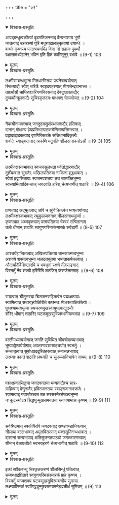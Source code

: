 +++
title = "०९"

+++

<details open><summary>विश्वास-प्रस्तुतिः</summary>

आपद्बन्धुत्वकीर्त्या दृढमतिजननाद् दैत्यनाशाय भूमौ  
जातत्वाद् उत्तरस्यां पुरि मधुरपदालङ्कृतायां दयाब्धेः ।  
बन्धोः कृष्णस्य पादाश्रयणमिह विना नो सहायः पुमर्थो  
रक्षासामर्थ्यहानेर् भविन इति हितं कारिसूनुर् बभाषे ॥ (9-1) 103
</details>

<details><summary>मूलम्</summary>

आपद्बन्धुत्वकीर्त्या दृढमतिजननाद् दैत्यनाशाय भूमौ  
जातत्वाद् उत्तरस्यां पुरि मधुरपदालङ्कृतायां दयाब्धेः ।  
बन्धोः कृष्णस्य पादाश्रयणमिह विना नो सहायः पुमर्थो  
रक्षासामर्थ्यहानेर् भविन इति हितं कारिसूनुर् बभाषे ॥ (9-1) 103
</details>



<details open><summary>विश्वास-प्रस्तुतिः</summary>

लक्ष्मीसम्बन्धभूम्ना मितधरणितया पद्मनेत्रत्वयोगात्  
स्थित्याद्यैः स्वैश् चरित्रैः स्वहृदपहरणात् श्रीगजेन्द्रावनाच्च ।  
तार्क्ष्यांसौ चाधिरुह्यारिगणनिरसनाद् देवदुष्प्रापताद्यैर्  
दुष्कर्मोन्मूलनाद्यैः सुचिरकृतदयः माधवश् चेत्यवोचत् ॥ (9-2) 104
</details>

<details><summary>मूलम्</summary>

लक्ष्मीसम्बन्धभूम्ना मितधरणितया पद्मनेत्रत्वयोगात्  
स्थित्याद्यैः स्वैश् चरित्रैः स्वहृदपहरणात् श्रीगजेन्द्रावनाच्च ।  
तार्क्ष्यांसौ चाधिरुह्यारिगणनिरसनाद् देवदुष्प्रापताद्यैर्  
दुष्कर्मोन्मूलनाद्यैः सुचिरकृतदयः माधवश् चेत्यवोचत् ॥ (9-2) 104
</details>



<details open><summary>विश्वास-प्रस्तुतिः</summary>

नैकश्रीनामवत्त्वाज् जगदुदयसुसंस्थापनाद्यैर् हरित्वाद्  
दानान् मोक्षस्य हेयप्रतिभटघटकश्रेणिसम्पत्तिमत्त्वात् ।  
प्रह्लादाह्लादकत्वाद् वृषगिरिकटके सन्निधानादिकृत्यैः  
शर्वादेः स्वाङ्गदानाद् अकथि यदुपतिः शीलरत्नाकरोऽसौ ॥ (9-3) 105
</details>

<details><summary>मूलम्</summary>

नैकश्रीनामवत्त्वाज् जगदुदयसुसंस्थापनाद्यैर् हरित्वाद्  
दानान् मोक्षस्य हेयप्रतिभटघटकश्रेणिसम्पत्तिमत्त्वात् ।  
प्रह्लादाह्लादकत्वाद् वृषगिरिकटके सन्निधानादिकृत्यैः  
शर्वादेः स्वाङ्गदानाद् अकथि यदुपतिः शीलरत्नाकरोऽसौ ॥ (9-3) 105
</details>



<details open><summary>विश्वास-प्रस्तुतिः</summary>

लक्ष्मीवक्षस्कभावात् स्वजनसुलभता पर्वतोद्धारणाद्यैर्  
दुर्ज्ञेयत्वात् सुरादेर् अखिलपतितया नाकिनां वृद्धभावात् ।  
स्वेषां हृद्वासितायाः स्वजनवशतया तत्र चासक्तिभूम्ना  
स्वस्वामित्वादिबन्धाज् जगदवति हरिश् चेत्यभाणीत् शठारिः ॥ (9-4) 106
</details>

<details><summary>मूलम्</summary>

लक्ष्मीवक्षस्कभावात् स्वजनसुलभता पर्वतोद्धारणाद्यैर्  
दुर्ज्ञेयत्वात् सुरादेर् अखिलपतितया नाकिनां वृद्धभावात् ।  
स्वेषां हृद्वासितायाः स्वजनवशतया तत्र चासक्तिभूम्ना  
स्वस्वामित्वादिबन्धाज् जगदवति हरिश् चेत्यभाणीत् शठारिः ॥ (9-4) 106
</details>



<details open><summary>विश्वास-प्रस्तुतिः</summary>

प्राणत्वाद् अद्भुतत्वाद् अपि च सुविधितत्वेन भव्यत्वयोगाद्  
लक्ष्मीवक्षस्कभावाद् रघुकुलजननान् नीलरत्नाभमूर्त्या ।  
कृष्णत्वाद् अब्जदृक्त्वात् परमपतितया चेश्वरं संश्रितानाम्  
ऊचे धीमान् शठारिः स्वगुणगरिमसंस्मारकं सर्वदर्शी ॥ (9-5) 107
</details>

<details><summary>मूलम्</summary>

प्राणत्वाद् अद्भुतत्वाद् अपि च सुविधितत्वेन भव्यत्वयोगाद्  
लक्ष्मीवक्षस्कभावाद् रघुकुलजननान् नीलरत्नाभमूर्त्या ।  
कृष्णत्वाद् अब्जदृक्त्वात् परमपतितया चेश्वरं संश्रितानाम्  
ऊचे धीमान् शठारिः स्वगुणगरिमसंस्मारकं सर्वदर्शी ॥ (9-5) 107
</details>



<details open><summary>विश्वास-प्रस्तुतिः</summary>

आश्चर्येहान्वितत्वाद् अखिलपतितया चान्तरात्मत्वभूम्ना  
अशक्ये शक्तत्वभूम्ना जलदतनुतया भव्यताकर्षकत्वात् ।  
औदार्यादेर्विशिष्टादपि च भवभृतां रक्षणे तीव्रसङ्गाद्  
विस्मर्तुं नैव शक्यो हरिरिति शठजित् कंसजेतारमाह ॥ (9-6) 108
</details>

<details><summary>मूलम्</summary>

आश्चर्येहान्वितत्वाद् अखिलपतितया चान्तरात्मत्वभूम्ना  
अशक्ये शक्तत्वभूम्ना जलदतनुतया भव्यताकर्षकत्वात् ।  
औदार्यादेर्विशिष्टादपि च भवभृतां रक्षणे तीव्रसङ्गाद्  
विस्मर्तुं नैव शक्यो हरिरिति शठजित् कंसजेतारमाह ॥ (9-6) 108
</details>



<details open><summary>विश्वास-प्रस्तुतिः</summary>

रम्यत्वात् श्रीतुलस्या श्रितजनसहितत्वेन पद्माक्षतायाः  
स्वामित्वात् सत्परञ्ज्योतिरिति कथनतः श्रीधरत्वातिकीर्त्या ।  
पुष्पश्यामत्वभूम्ना रथचरणमुखस्वायुधत्वाद्युदन्तैः  
शौरेर् धीमान् शठारिर् घटकमुखसुविस्रम्भणीयत्वमाह ॥ (9-7) 109
</details>

<details><summary>मूलम्</summary>

रम्यत्वात् श्रीतुलस्या श्रितजनसहितत्वेन पद्माक्षतायाः  
स्वामित्वात् सत्परञ्ज्योतिरिति कथनतः श्रीधरत्वातिकीर्त्या ।  
पुष्पश्यामत्वभूम्ना रथचरणमुखस्वायुधत्वाद्युदन्तैः  
शौरेर् धीमान् शठारिर् घटकमुखसुविस्रम्भणीयत्वमाह ॥ (9-7) 109
</details>



<details open><summary>विश्वास-प्रस्तुतिः</summary>

वल्लीमध्यत्वयोगाज् जगति सुविधित श्रीवचोवाच्यभावाद्  
भूम्याद्यैश्वर्ययोगाद् अवतरणदशासाहचर्यात् स्वभर्तुः ।  
सन्धातृत्वात् सुबोधप्रददुरितहरत्वात् समासन्नभावाद्  
लक्ष्म्याः कान्तं शठारिः प्रथयति च सुमज्जानिभावेन नाथम् ॥ (9-8) 110
</details>

<details><summary>मूलम्</summary>

वल्लीमध्यत्वयोगाज् जगति सुविधित श्रीवचोवाच्यभावाद्  
भूम्याद्यैश्वर्ययोगाद् अवतरणदशासाहचर्यात् स्वभर्तुः ।  
सन्धातृत्वात् सुबोधप्रददुरितहरत्वात् समासन्नभावाद्  
लक्ष्म्याः कान्तं शठारिः प्रथयति च सुमज्जानिभावेन नाथम् ॥ (9-8) 110
</details>



<details open><summary>विश्वास-प्रस्तुतिः</summary>

पद्माक्षत्वप्रसिद्ध्या जगदवनतया भव्यताद्यैश्च सार-  
ग्राहित्वाद् वेणुनादैर् हृषितजनतया स्वाङ्गदानादजादेः ।  
श्यामत्वाद् गव्यचोरत्वत उत सरसस्मेरचेष्टत्वभूम्ना  
नः कूटस्थोऽत्र सिद्ध्युन्मुखसमयतया ख्यापयामास कृष्णम् ॥ (9-9) 111
</details>

<details><summary>मूलम्</summary>

पद्माक्षत्वप्रसिद्ध्या जगदवनतया भव्यताद्यैश्च सार-  
ग्राहित्वाद् वेणुनादैर् हृषितजनतया स्वाङ्गदानादजादेः ।  
श्यामत्वाद् गव्यचोरत्वत उत सरसस्मेरचेष्टत्वभूम्ना  
नः कूटस्थोऽत्र सिद्ध्युन्मुखसमयतया ख्यापयामास कृष्णम् ॥ (9-9) 111
</details>



<details open><summary>विश्वास-प्रस्तुतिः</summary>

सर्वश्रैष्ठ्यात् स्वकीयैरपि जगदवनाद् अण्डषण्डाधिपत्यान्  
नीलाया वल्लभत्वाद् अमृतवितरणाद् भक्तसुस्निग्धभावात् ।  
दासानां सत्यभावाद् अतिसुजनतयाऽथो जगत्कारणत्वात्  
श्रीमान् वेलाप्रतीक्षो भवभयहरणे चेत्यभाणीत् शठारिः ॥ (9-10) 112
</details>

<details><summary>मूलम्</summary>

सर्वश्रैष्ठ्यात् स्वकीयैरपि जगदवनाद् अण्डषण्डाधिपत्यान्  
नीलाया वल्लभत्वाद् अमृतवितरणाद् भक्तसुस्निग्धभावात् ।  
दासानां सत्यभावाद् अतिसुजनतयाऽथो जगत्कारणत्वात्  
श्रीमान् वेलाप्रतीक्षो भवभयहरणे चेत्यभाणीत् शठारिः ॥ (9-10) 112
</details>



<details open><summary>विश्वास-प्रस्तुतिः</summary>

इत्थं सर्वैकबन्धुं चिरकृतकरुणं शीलसिन्धुं पतित्वात्  
सम्बन्धाद्रक्षितारं स्वगुणगरिमसंस्मारकं प्राह कृष्णम् ।  
विस्मर्तुं चाप्यशक्यं घटकमुखसुविस्रम्भणीयं सुमत्या  
लक्ष्म्याश्लिष्टं स्वसिद्ध्युन्मुखसमयमनेहःप्रतीक्षं सुमित्रम् ॥ (9) 113
</details>

<details><summary>मूलम्</summary>

इत्थं सर्वैकबन्धुं चिरकृतकरुणं शीलसिन्धुं पतित्वात्  
सम्बन्धाद्रक्षितारं स्वगुणगरिमसंस्मारकं प्राह कृष्णम् ।  
विस्मर्तुं चाप्यशक्यं घटकमुखसुविस्रम्भणीयं सुमत्या  
लक्ष्म्याश्लिष्टं स्वसिद्ध्युन्मुखसमयमनेहःप्रतीक्षं सुमित्रम् ॥ (9) 113
</details>

